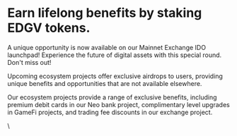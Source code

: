# Earn lifelong benefits by staking EDGV tokens.

A unique opportunity is now available on our Mainnet Exchange IDO launchpad! Experience the future of digital assets with this special round. Don't miss out!

Upcoming ecosystem projects offer exclusive airdrops to users, providing unique benefits and opportunities that are not available elsewhere.

Our ecosystem projects provide a range of exclusive benefits, including premium debit cards in our Neo bank project, complimentary level upgrades in GameFi projects, and trading fee discounts in our exchange project.

\
